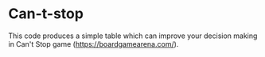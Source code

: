 # Can-t-stop
This code produces a simple table which can improve your decision making in Can't Stop game (https://boardgamearena.com/).
